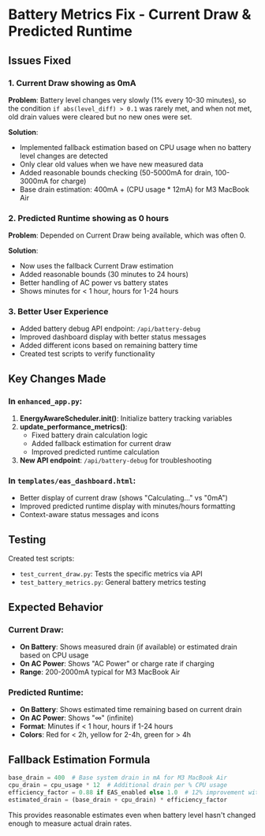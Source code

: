 # Battery Metrics Fix - Current Draw & Predicted Runtime

## Issues Fixed

### 1. **Current Draw showing as 0mA**
**Problem**: Battery level changes very slowly (1% every 10-30 minutes), so the condition `if abs(level_diff) > 0.1` was rarely met, and when not met, old drain values were cleared but no new ones were set.

**Solution**: 
- Implemented fallback estimation based on CPU usage when no battery level changes are detected
- Only clear old values when we have new measured data
- Added reasonable bounds checking (50-5000mA for drain, 100-3000mA for charge)
- Base drain estimation: 400mA + (CPU usage * 12mA) for M3 MacBook Air

### 2. **Predicted Runtime showing as 0 hours**
**Problem**: Depended on Current Draw being available, which was often 0.

**Solution**:
- Now uses the fallback Current Draw estimation
- Added reasonable bounds (30 minutes to 24 hours)
- Better handling of AC power vs battery states
- Shows minutes for < 1 hour, hours for 1-24 hours

### 3. **Better User Experience**
- Added battery debug API endpoint: `/api/battery-debug`
- Improved dashboard display with better status messages
- Added different icons based on remaining battery time
- Created test scripts to verify functionality

## Key Changes Made

### In `enhanced_app.py`:

1. **EnergyAwareScheduler.__init__()**: Initialize battery tracking variables
2. **update_performance_metrics()**: 
   - Fixed battery drain calculation logic
   - Added fallback estimation for current draw
   - Improved predicted runtime calculation
3. **New API endpoint**: `/api/battery-debug` for troubleshooting

### In `templates/eas_dashboard.html`:
- Better display of current draw (shows "Calculating..." vs "0mA")
- Improved predicted runtime display with minutes/hours formatting
- Context-aware status messages and icons

## Testing

Created test scripts:
- `test_current_draw.py`: Tests the specific metrics via API
- `test_battery_metrics.py`: General battery metrics testing

## Expected Behavior

### Current Draw:
- **On Battery**: Shows measured drain (if available) or estimated drain based on CPU usage
- **On AC Power**: Shows "AC Power" or charge rate if charging
- **Range**: 200-2000mA typical for M3 MacBook Air

### Predicted Runtime:
- **On Battery**: Shows estimated time remaining based on current drain
- **On AC Power**: Shows "∞" (infinite)
- **Format**: Minutes if < 1 hour, hours if 1-24 hours
- **Colors**: Red for < 2h, yellow for 2-4h, green for > 4h

## Fallback Estimation Formula

```python
base_drain = 400  # Base system drain in mA for M3 MacBook Air
cpu_drain = cpu_usage * 12  # Additional drain per % CPU usage
efficiency_factor = 0.88 if EAS_enabled else 1.0  # 12% improvement with EAS
estimated_drain = (base_drain + cpu_drain) * efficiency_factor
```

This provides reasonable estimates even when battery level hasn't changed enough to measure actual drain rates.